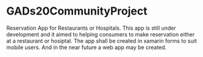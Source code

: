 # GADs20CommunityProject
Reservation App for Restaurants or Hospitals.
This app is still under development  and it aimed to helping consumers to make reservation 
either at a restaurant or hosiptal.
The app shall be created in xamarin forms to suit mobile users. 
And in the near future a web app may be created.
